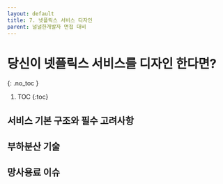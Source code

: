 ```yaml
---
layout: default
title: 7. 넷플릭스 서비스 디자인
parent: 널널한개발자 면접 대비
---
```


# 당신이 넷플릭스 서비스를 디자인 한다면?
{: .no_toc }

1. TOC
{:toc}

## 서비스 기본 구조와 필수 고려사항

## 부하분산 기술

## 망사용료 이슈

